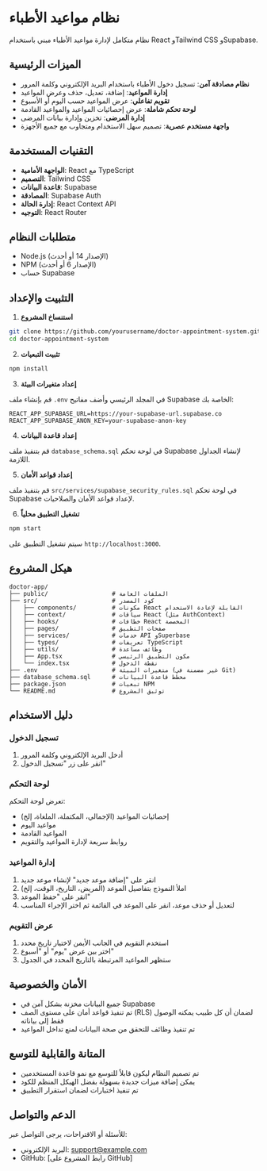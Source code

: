 # نظام مواعيد الأطباء

نظام متكامل لإدارة مواعيد الأطباء مبني باستخدام React وTailwind CSS وSupabase.

## الميزات الرئيسية

- **نظام مصادقة آمن**: تسجيل دخول الأطباء باستخدام البريد الإلكتروني وكلمة المرور
- **إدارة المواعيد**: إضافة، تعديل، حذف وعرض المواعيد
- **تقويم تفاعلي**: عرض المواعيد حسب اليوم أو الأسبوع
- **لوحة تحكم شاملة**: عرض إحصائيات المواعيد والمواعيد القادمة
- **إدارة المرضى**: تخزين وإدارة بيانات المرضى
- **واجهة مستخدم عصرية**: تصميم سهل الاستخدام ومتجاوب مع جميع الأجهزة

## التقنيات المستخدمة

- **الواجهة الأمامية**: React مع TypeScript
- **التصميم**: Tailwind CSS
- **قاعدة البيانات**: Supabase
- **المصادقة**: Supabase Auth
- **إدارة الحالة**: React Context API
- **التوجيه**: React Router

## متطلبات النظام

- Node.js (الإصدار 14 أو أحدث)
- NPM (الإصدار 6 أو أحدث)
- حساب Supabase

## التثبيت والإعداد

1. **استنساخ المشروع**

```bash
git clone https://github.com/yourusername/doctor-appointment-system.git
cd doctor-appointment-system
```

2. **تثبيت التبعيات**

```bash
npm install
```

3. **إعداد متغيرات البيئة**

قم بإنشاء ملف `.env` في المجلد الرئيسي وأضف مفاتيح Supabase الخاصة بك:

```
REACT_APP_SUPABASE_URL=https://your-supabase-url.supabase.co
REACT_APP_SUPABASE_ANON_KEY=your-supabase-anon-key
```

4. **إعداد قاعدة البيانات**

قم بتنفيذ ملف `database_schema.sql` في لوحة تحكم Supabase لإنشاء الجداول اللازمة.

5. **إعداد قواعد الأمان**

قم بتنفيذ ملف `src/services/supabase_security_rules.sql` في لوحة تحكم Supabase لإعداد قواعد الأمان والصلاحيات.

6. **تشغيل التطبيق محلياً**

```bash
npm start
```

سيتم تشغيل التطبيق على `http://localhost:3000`.

## هيكل المشروع

```
doctor-app/
├── public/                  # الملفات العامة
├── src/                     # كود المصدر
│   ├── components/          # مكونات React القابلة لإعادة الاستخدام
│   ├── context/             # سياقات React (مثل AuthContext)
│   ├── hooks/               # خطافات React المخصصة
│   ├── pages/               # صفحات التطبيق
│   ├── services/            # خدمات API وSuperbase
│   ├── types/               # تعريفات TypeScript
│   ├── utils/               # وظائف مساعدة
│   ├── App.tsx              # مكون التطبيق الرئيسي
│   └── index.tsx            # نقطة الدخول
├── .env                     # متغيرات البيئة (غير مضمنة في Git)
├── database_schema.sql      # مخطط قاعدة البيانات
├── package.json             # تبعيات NPM
└── README.md                # توثيق المشروع
```

## دليل الاستخدام

### تسجيل الدخول

1. أدخل البريد الإلكتروني وكلمة المرور
2. انقر على زر "تسجيل الدخول"

### لوحة التحكم

تعرض لوحة التحكم:
- إحصائيات المواعيد (الإجمالي، المكتملة، الملغاة، إلخ)
- مواعيد اليوم
- المواعيد القادمة
- روابط سريعة لإدارة المواعيد والتقويم

### إدارة المواعيد

1. انقر على "إضافة موعد جديد" لإنشاء موعد جديد
2. املأ النموذج بتفاصيل الموعد (المريض، التاريخ، الوقت، إلخ)
3. انقر على "حفظ الموعد"
4. لتعديل أو حذف موعد، انقر على الموعد في القائمة ثم اختر الإجراء المناسب

### عرض التقويم

1. استخدم التقويم في الجانب الأيمن لاختيار تاريخ محدد
2. اختر بين عرض "يوم" أو "أسبوع"
3. ستظهر المواعيد المرتبطة بالتاريخ المحدد في الجدول

## الأمان والخصوصية

- جميع البيانات مخزنة بشكل آمن في Supabase
- تم تنفيذ قواعد أمان على مستوى الصف (RLS) لضمان أن كل طبيب يمكنه الوصول فقط إلى بياناته
- تم تنفيذ وظائف للتحقق من صحة البيانات لمنع تداخل المواعيد

## المتانة والقابلية للتوسع

- تم تصميم النظام ليكون قابلاً للتوسع مع نمو قاعدة المستخدمين
- يمكن إضافة ميزات جديدة بسهولة بفضل الهيكل المنظم للكود
- تم تنفيذ اختبارات لضمان استقرار التطبيق

## الدعم والتواصل

للأسئلة أو الاقتراحات، يرجى التواصل عبر:
- البريد الإلكتروني: support@example.com
- GitHub: [رابط المشروع على GitHub]

